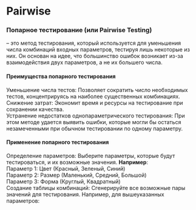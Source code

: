 # Pairwise
### Попарное тестирование (или Pairwise Testing) 
– это метод тестирования, который используется для уменьшения числа комбинаций входных параметров, тестируя лишь некоторые из них. Он основан на идее, что большинство ошибок возникает из-за взаимодействия двух параметров, а не их большего числа.

#### Преимущества попарного тестирования  
Уменьшение числа тестов: Позволяет сократить число необходимых тестов, концентрируясь на наиболее существенных комбинациях.
Снижение затрат: Экономит время и ресурсы на тестирование при сохранении качества.  
Устранение недостатков однопараметрического тестирования: При этом методе удается выявить ошибки, которые могли бы остаться незамеченными при обычном тестировании по одному параметру.  
#### Применение попарного тестирования  
Определение параметров: Выберите параметры, которые будут тестироваться, и их возможные значения. **Например**:  
Параметр 1: Цвет (Красный, Зеленый, Синий)  
Параметр 2: Размер (Маленький, Средний, Большой)  
Параметр 3: Форма (Круглый, Квадратный)  
Создание таблицы комбинаций: Сгенерируйте все возможные пары значений для тестирования. Например, для вышеуказанных параметров:  
